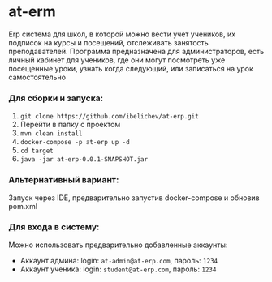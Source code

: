 # at-erm
Erp система для школ, в которой можно вести учет учеников, их подписок на курсы и посещений, отслеживать занятость преподавателей. Программа предназначена для администраторов,  есть личный кабинет для учеников, где они могут посмотреть уже посещенные уроки, узнать когда следующий, или записаться на урок самостоятельно

### Для сборки и запуска:

1. `git clone https://github.com/ibelichev/at-erp.git`
2. Перейти в папку с проектом
3. `mvn clean install`
4. `docker-compose -p at-erp up -d`
5. `cd target`
6. `java -jar at-erp-0.0.1-SNAPSHOT.jar`


### Альтернативный вариант:
Запуск через IDE, предварительно запустив docker-compose и обновив pom.xml

### Для входа в систему:
Можно использовать предварительно добавленные аккаунты:
- Аккаунт админа: login: `at-admin@at-erp.com`, пароль: `1234`
- Аккаунт ученика: login: `student@at-erp.com`, пароль: `1234`